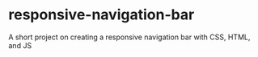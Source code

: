 # responsive-navigation-bar
A short project on creating a responsive navigation bar with CSS, HTML, and JS
